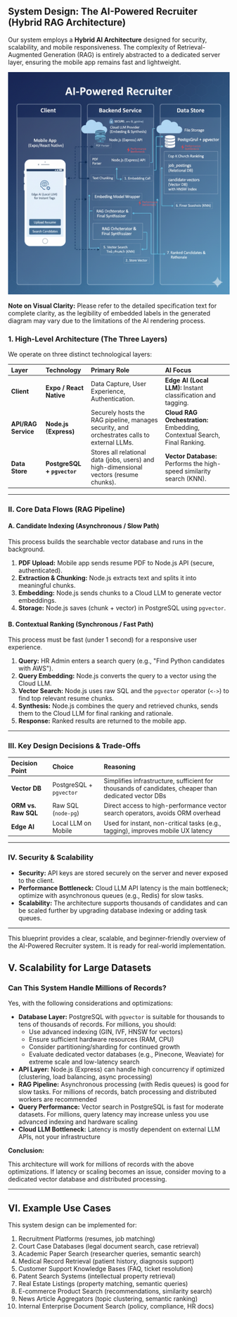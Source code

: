 ## System Design: The AI-Powered Recruiter (Hybrid RAG Architecture)

Our system employs a **Hybrid AI Architecture** designed for security, scalability, and mobile responsiveness. The complexity of Retrieval-Augmented Generation (RAG) is entirely abstracted to a dedicated server layer, ensuring the mobile app remains fast and lightweight.

![](https://github.com/subraatakumar/AI-Powered-Recruiter/blob/main/content/images/Gemini_Generated_Image_onys2zonys2zonys.png)

**Note on Visual Clarity:** Please refer to the detailed specification text for complete clarity, as the legibility of embedded labels in the generated diagram may vary due to the limitations of the AI rendering process.

### 1. High-Level Architecture (The Three Layers)

We operate on three distinct technological layers:

| Layer               | Technology                  | Primary Role                                                                                | AI Focus                                                                  |
| :------------------ | :-------------------------- | :------------------------------------------------------------------------------------------ | :------------------------------------------------------------------------ |
| **Client**          | **Expo / React Native**     | Data Capture, User Experience, Authentication.                                              | **Edge AI (Local LLM):** Instant classification and tagging.              |
| **API/RAG Service** | **Node.js (Express)**       | Securely hosts the RAG pipeline, manages security, and orchestrates calls to external LLMs. | **Cloud RAG Orchestration:** Embedding, Contextual Search, Final Ranking. |
| **Data Store**      | **PostgreSQL + `pgvector`** | Stores all relational data (jobs, users) and high-dimensional vectors (resume chunks).      | **Vector Database:** Performs the high-speed similarity search (KNN).     |

---

### II. Core Data Flows (RAG Pipeline)

#### A. Candidate Indexing (Asynchronous / Slow Path)

This process builds the searchable vector database and runs in the background.

1. **PDF Upload:** Mobile app sends resume PDF to Node.js API (secure, authenticated).
2. **Extraction & Chunking:** Node.js extracts text and splits it into meaningful chunks.
3. **Embedding:** Node.js sends chunks to a Cloud LLM to generate vector embeddings.
4. **Storage:** Node.js saves (chunk + vector) in PostgreSQL using `pgvector`.

#### B. Contextual Ranking (Synchronous / Fast Path)

This process must be fast (under 1 second) for a responsive user experience.

1. **Query:** HR Admin enters a search query (e.g., "Find Python candidates with AWS").
2. **Query Embedding:** Node.js converts the query to a vector using the Cloud LLM.
3. **Vector Search:** Node.js uses raw SQL and the `pgvector` operator (`<->`) to find top relevant resume chunks.
4. **Synthesis:** Node.js combines the query and retrieved chunks, sends them to the Cloud LLM for final ranking and rationale.
5. **Response:** Ranked results are returned to the mobile app.

---

### III. Key Design Decisions & Trade-Offs

| Decision Point      | Choice                  | Reasoning                                                                                            |
| :------------------ | :---------------------- | :--------------------------------------------------------------------------------------------------- |
| **Vector DB**       | PostgreSQL + `pgvector` | Simplifies infrastructure, sufficient for thousands of candidates, cheaper than dedicated vector DBs |
| **ORM vs. Raw SQL** | Raw SQL (`node-pg`)     | Direct access to high-performance vector search operators, avoids ORM overhead                       |
| **Edge AI**         | Local LLM on Mobile     | Used for instant, non-critical tasks (e.g., tagging), improves mobile UX latency                     |

---

### IV. Security & Scalability

- **Security:** API keys are stored securely on the server and never exposed to the client.
- **Performance Bottleneck:** Cloud LLM API latency is the main bottleneck; optimize with asynchronous queues (e.g., Redis) for slow tasks.
- **Scalability:** The architecture supports thousands of candidates and can be scaled further by upgrading database indexing or adding task queues.

---

This blueprint provides a clear, scalable, and beginner-friendly overview of the AI-Powered Recruiter system. It is ready for real-world implementation.

## V. Scalability for Large Datasets

### Can This System Handle Millions of Records?

Yes, with the following considerations and optimizations:

- **Database Layer:** PostgreSQL with `pgvector` is suitable for thousands to tens of thousands of records. For millions, you should:
  - Use advanced indexing (GIN, IVF, HNSW for vectors)
  - Ensure sufficient hardware resources (RAM, CPU)
  - Consider partitioning/sharding for continued growth
  - Evaluate dedicated vector databases (e.g., Pinecone, Weaviate) for extreme scale and low-latency search
- **API Layer:** Node.js (Express) can handle high concurrency if optimized (clustering, load balancing, async processing)
- **RAG Pipeline:** Asynchronous processing (with Redis queues) is good for slow tasks. For millions of records, batch processing and distributed workers are recommended
- **Query Performance:** Vector search in PostgreSQL is fast for moderate datasets. For millions, query latency may increase unless you use advanced indexing and hardware scaling
- **Cloud LLM Bottleneck:** Latency is mostly dependent on external LLM APIs, not your infrastructure

**Conclusion:**

This architecture will work for millions of records with the above optimizations. If latency or scaling becomes an issue, consider moving to a dedicated vector database and distributed processing.

---

## VI. Example Use Cases

This system design can be implemented for:

1. Recruitment Platforms (resumes, job matching)
2. Court Case Databases (legal document search, case retrieval)
3. Academic Paper Search (researcher queries, semantic search)
4. Medical Record Retrieval (patient history, diagnosis support)
5. Customer Support Knowledge Bases (FAQ, ticket resolution)
6. Patent Search Systems (intellectual property retrieval)
7. Real Estate Listings (property matching, semantic queries)
8. E-commerce Product Search (recommendations, similarity search)
9. News Article Aggregators (topic clustering, semantic ranking)
10. Internal Enterprise Document Search (policy, compliance, HR docs)
